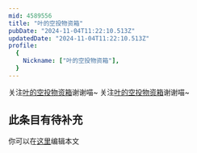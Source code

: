 ```yaml
---
mid: 4589556
title: "叶的空投物资箱"
pubDate: "2024-11-04T11:22:10.513Z"
updatedDate: "2024-11-04T11:22:10.513Z"
profile:
  {
    Nickname: ["叶的空投物资箱"],
  }
---
```


关注[叶的空投物资箱](https://space.bilibili.com/4589556)谢谢喵~ 关注[叶的空投物资箱](https://space.bilibili.com/4589556)谢谢喵~

## 此条目有待补充
你可以在[这里](https://github.com/Yuhanawa/VTuber.ICU-Content/edit/master/v/叶的空投物资箱/index.md)编辑本文
